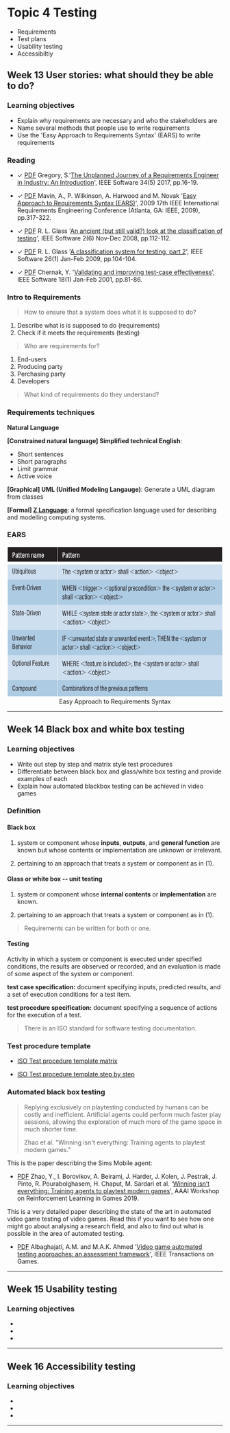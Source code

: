 # Topic 4 Testing

- Requirements
- Test plans
- Usability testing
- Accessibiltiy

## Week 13 User stories: what should they be able to do?

### Learning objectives

- Explain why requirements are necessary and who the stakeholders are
- Name several methods that people use to write requirements
- Use the 'Easy Approach to Requirements Syntax' (EARS) to write requirements

### Reading

- &check; [PDF](../08-PDF/The%20Unplanned%20Journey%20of%20a%20Requirements%20Engineer%20in%20Industry%20-%20An%20Introduction.pdf) Gregory, S.'[The Unplanned Journey of a Requirements Engineer in Industry: An Introduction](https://ieeexplore.ieee.org/document/8048630)', IEEE Software 34(5) 2017, pp.16-19.

- &check; [PDF](../08-PDF/Easy%20Approach%20to%20Requirements%20Syntax%20(EARS).pdf) Mavin, A., P. Wilkinson, A. Harwood and M. Novak '[Easy Approach to Requirements Syntax (EARS)](https://ieeexplore.ieee.org/document/5328509)', 2009 17th IEEE International Requirements Engineering Conference (Atlanta, GA: IEEE, 2009), pp.317-322.

- &check; [PDF](../08-PDF/An%20Ancient%20(but%20Still%20Valid)%20Look%20at%20the%20Classification%20of%20Testing.pdf) R. L. Glass '[An ancient (but still valid?) look at the classification of testing](https://ieeexplore.ieee.org/document/4670725)', IEEE Software 2(6) Nov-Dec 2008, pp.112-112.

- &check; [PDF](../08-PDF/A%20Classification%20System%20for%20Testing%2C%20Part%202.pdf) R. L. Glass '[A classification system for testing, part 2](https://ieeexplore.ieee.org/document/4721193)', IEEE Software 26(1) Jan-Feb 2009, pp.104-104.

- &check; [PDF](../08-PDF/Validating%20and%20improving%20test-case%20effectiveness.pdf) Chernak, Y. '[Validating and improving test-case effectiveness](https://ieeexplore.ieee.org/document/903172)', IEEE Software 18(1) Jan-Feb 2001, pp.81-86.

### Intro to Requirements

> How to ensure that a system does what it is supposed to do?

1. Describe what is is supposed to do (requirements)
2. Check if it meets the requirements (testing)

> Who are requirements for?

1. End-users
2. Producing party
3. Perchasing party
4. Developers

> What kind of requirements do they understand?

### Requirements techniques 

**Natural Language**

**[Constrained natural language] Simplified technical English**:

- Short sentences
- Short paragraphs
- Limit grammar
- Active voice

**[Graphical] UML (Unified Modeling Langauge)**: Generate a UML diagram from classes

**[Formal] [Z Language](https://en.wikipedia.org/wiki/Z_notation)**: a formal specification language used for describing and modelling computing systems. 

### EARS

<p style="text-align: center"><img src="../09-Images/EARS.png" style="height: 350px" alt="Easy Approach to Requirements Syntax image"><br>Easy Approach to Requirements Syntax</p>

---

## Week 14 Black box and white box testing

### Learning objectives

- Write out step by step and matrix style test procedures
- Differentiate between black box and glass/white box testing and provide examples of each
- Explain how automated blackbox testing can be achieved in video games

### Definition

#### Black box

1. system or component whose **inputs**, **outputs**, and **general function** are known but whose contents or implementation are unknown or irrelevant.

2. pertaining to an approach that treats a system or component as in (1).

#### Glass or white box -- unit testing

1. system or component whose **internal contents** or **implementation** are known.

2. pertaining to an approach that treats a system or component as in (1).

> Requirements can be written for both or one. 

#### Testing

Activity in which a system or component is executed under specified conditions, the results are observed or recorded, and an evaluation is made of some aspect of the system or component. 

**test case specification:** document specifying inputs, predicted results, and a set of execution conditions for a test item.

**test procedure specification:** document specifying a sequence of actions for the execution of a test.

> There is an ISO standard for software testing documentation.

### Test procedure template

- [ISO Test procedure template matrix](ISO%20test%20procedure%20template%20matrix.xlsx)

- [ISO Test procedure template step by step](ISO%20test%20procedure%20template%20step%20by%20step.xlsx)

### Automated black box testing

> Replying exclusively on playtesting conducted by humans can be costly and inefficient. Artificial agents could perform much faster play sessions, allowing the exploration of much more of the game space in much shorter time.
> 
> Zhao et al. "Winning isn't everything: Training agents to playtest modern games."

This is the paper describing the Sims Mobile agent: 

- [PDF](../08-PDF/Winning%20isn%E2%80%99t%20everything%20-%20Training%20agents%20to%20playtest%20modern%20games.pdf) Zhao, Y., I. Borovikov, A. Beirami, J. Harder, J. Kolen, J. Pestrak, J. Pinto, R. Pourabolghasem, H. Chaput, M. Sardari et al. '[Winning isn’t everything: Training agents to playtest modern games](https://web.archive.org/web/20201130170550/https://arxiv.org/pdf/1903.10545.pdf)', AAAI Workshop on Reinforcement Learning in Games 2019. 

This is a very detailed paper describing the state of the art in automated video game testing of video games. Read this if you want to see how one might go about analysing a research field, and also to find out what is possible in the area of automated testing. 

- [PDF](../08-PDF/Video%20Game%20Automated%20Testing%20Approaches%20-%20An%20Assessment%20Framework.pdf) Albaghajati, A.M. and M.A.K. Ahmed '[Video game automated testing approaches: an assessment framework](https://ieeexplore.ieee.org/abstract/document/9234724)', IEEE Transactions on Games.

---

## Week 15 Usability testing

### Learning objectives

-
-
-

---

## Week 16 Accessibility testing

### Learning objectives

-
-
-

---
